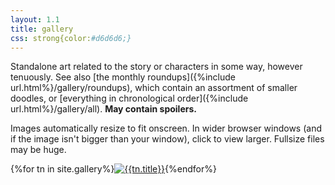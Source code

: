 ```yaml
---
layout: 1.1
title: gallery
css: strong{color:#d6d6d6;}
---
```

Standalone art related to the story or characters in some way, however tenuously. See also [the monthly roundups]({%include url.html%}/gallery/roundups), which contain an assortment of smaller doodles, or [everything in chronological order]({%include url.html%}/gallery/all). **May contain spoilers.**

Images automatically resize to fit onscreen. In wider browser windows (and if the image isn't bigger than your window), click to view larger. Fullsize files may be huge.

<section id="gallery" class="artwall">{%for tn in site.gallery%}<a href="{%include url.html%}{{tn.permalink}}"><img src="{%include url.html%}/assets/img/gallery/{%if tn.img%}{{tn.img}}{%else%}{{tn.date|date:'%Y-%m-%d'}}{%endif%}-tn.png" alt="{{tn.title}}"/></a>{%endfor%}</section>